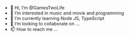 - 👋 Hi, I’m @GamesTwoLife
- 👀 I’m interested in music and movie and programming
- 🌱 I’m currently learning Node JS, TypeScript
- 💞️ I’m looking to collaborate on ...
- 📫 How to reach me ...

<!-- <a href="https://github.com/GamesTwoLife">
  <img align="center" src="https://github-readme-stats.anuraghazra1.vercel.app/api?username=GamesTwoLife&show_icons=true&count_private=true&theme=dark&hide_border=true">
</a>
<br> -->
<!-- <a href="https://wakatime.com/@GamesTwoLife">
  <img src="https://github-readme-stats.vercel.app/api/wakatime?username=GamesTwoLife&show_icons=true&hide_border=true&theme=dark">
</a>   -->
